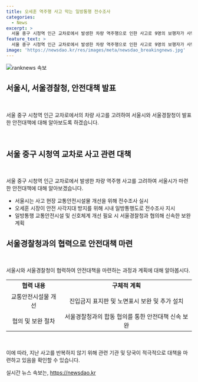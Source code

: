 ```yaml
---
title: 오세훈 역주행 사고 막는 일방통행 전수조사
categories:
  - News
excerpt: >
  서울 중구 시청역 인근 교차로에서 발생한 차량 역주행으로 인한 사고로 9명의 보행자가 사망하고 14명이 부상을 입었으며, 이에 따라 서울시는 시내 일방통행도로를 전수조사하여 교통안전시설 및 신호체계를 개선할 계획이다. 서울경찰청과 합동으로 소공동 사고현장에 대한 안전대책을 마련할 예정이며, 진입금지 표지판과 노면표시를 보완·추가 설치하여 운전자들의 안전을 보다 명확히 보장할 것이다.
feature_text: >
  서울 중구 시청역 인근 교차로에서 발생한 차량 역주행으로 인한 사고로 9명의 보행자가 사망하고 14명이 부상을 입었으며, 이에 따라 서울시는 시내 일방통행도로를 전수조사하여 교통안전시설 및 신호체계를 개선할 계획이다. 서울경찰청과 합동으로 소공동 사고현장에 대한 안전대책을 마련할 예정이며, 진입금지 표지판과 노면표시를 보완·추가 설치하여 운전자들의 안전을 보다 명확히 보장할 것이다.
image: 'https://newsdao.kr/res/images/meta/newsdao_breakingnews.jpg'
---
```


<p><img src="https://newsdao.kr/res/images/meta/newsdao_breakingnews.jpg" alt="ranknews 속보" /></p>

<h2 data-ke-size="size26">서울시, 서울경찰청, 안전대책 발표</h2>

<p data-ke-size="size16">&nbsp;</p>

<p>서울 중구 시청역 인근 교차로에서의 차량 사고를 고려하여 서울시와 서울경찰청이 발표한 안전대책에 대해 알아보도록 하겠습니다.</p>

<p data-ke-size="size16">&nbsp;</p>

<h2 data-ke-size="size24">서울 중구 시청역 교차로 사고 관련 대책</h2>

<p data-ke-size="size16">&nbsp;</p>

<p>서울 중구 시청역 인근 교차로에서 발생한 차량 역주행 사고를 고려하여 서울시가 마련한 안전대책에 대해 알아보겠습니다.</p>

<ul>
<li>서울시는 사고 현장 교통안전시설물 개선을 위해 전수조사 실시</li>
<li>오세훈 시장이 안전 사각지대 방지를 위해 시내 일방통행도로 전수조사 지시</li>
<li>일방통행 교통안전시설 및 신호체계 개선 필요 시 서울경찰청과 협의해 신속한 보완 계획</li>
</ul>

<h2 data-ke-size="size24">서울경찰청과의 협력으로 안전대책 마련</h2>

<p data-ke-size="size16">&nbsp;</p>

<p>서울시와 서울경찰청이 협력하여 안전대책을 마련하는 과정과 계획에 대해 알아봅시다.</p>

<table>
<tr>
<td style="text-align: center; height: 17px;"><b>협력 내용</b></td>
<td style="text-align: center; height: 17px;"><b>구체적 계획</b></td>
</tr>
<tr>
<td style="text-align: center; height: 17px;">교통안전시설물 개선</td>
<td style="text-align: center; height: 17px;">진입금지 표지판 및 노면표시 보완 및 추가 설치</td>
</tr>
<tr>
<td style="text-align: center; height: 17px;">협의 및 보완 절차</td>
<td style="text-align: center; height: 17px;">서울경찰청과의 합동 협의를 통한 안전대책 신속 보완</td>
</tr>
</table>

<p data-ke-size="size16">&nbsp;</p>

<p>이에 따라, 지난 사고를 반복하지 않기 위해 관련 기관 및 당국이 적극적으로 대책을 마련하고 있음을 확인할 수 있습니다.</p>
실시간 뉴스 속보는, <a href="https://newsdao.kr" rel="dofollow">https://newsdao.kr</a>


